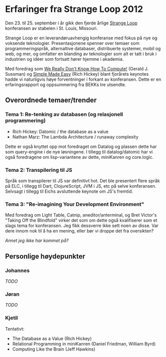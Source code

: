 Erfaringer fra Strange Loop 2012
================================

Den 23. til 25. september i år gikk den fjerde årlige [Strange Loop](https://thestrangeloop.com/) konferansen av stabelen i St. Louis, Missouri.

Strange Loop er en leverandøruavhengig konferanse med fokus på nye og voksende teknologier.
Presentasjonene spenner over temaer som programmeringspråk, alternaltive databaser, distribuerte systemer, mobil og web, og mer, og omfatter en blanding av teknologier som alt er tatt i bruk i industrien og idéer som fortsatt hører hjemme i akademia.

Med foredrag som [We Really Don't Know How To Compute!][sussman-compute] (Gerald J. Sussman) og [Simple Made Easy][hickey-simple] (Rich Hickey) blant fjorårets keynotes hadde vi naturligvis høye forventninger i forkant av konferansen.
Dette er en erfaringsrapport og oppsummering fra BEKKs tre utsendte.


Overordnede temaer/trender
--------------------------

### Tema 1: Re-tenking av databasen (og relasjonell programmering)

- Rich Hickey: Datomic / the database as a value
- Nathan Marz: The Lambda Architecture / runaway complexity

Dette er også knyttet opp mot foredraget om Datalog og plassen dette har som query-engine i de nye løsningene.
I tillegg til datalog/datomic har vi også foredragene om lisp-variantene av dette, miniKanren og core.logic.

### Tema 2: Transpilering til JS

Språk som transpilerer til JS var definitivt hot.
Det ble presentert flere språk på ELC, i tillegg til Dart, ClojureScript, JVM i JS, etc på selve konferansen.
Selvsagt i tillegg til Eichs avsluttende keynote om JS's fremtid.

### Tema 3: "Re-imagining Your Development Environment"

Med foredrag om Light Table, Catnip, aneditor/anterminal, og Bret Victor's "Taking Off the Blindfold" virker det som om dette også kvalifiserer som et slags tema for konferansen.
Jeg fikk dessverre ikke sett noen av disse.
Var dere innom nok til å ha en mening, eller bør vi droppe det fra oversikten?

*Annet jeg ikke har kommet på?*

Personlige høydepunkter
-----------------------

### Johannes

*TODO*

### Jøran

*TODO*

### Kjetil

Tentativt:

- The Database as a Value (Rich Hickey)
- Relational Programming in miniKanren (Daniel Friedman, William Byrd)
- Computing Like the Brain (Jeff Hawkins)

[sussman-compute]: http://www.infoq.com/presentations/We-Really-Dont-Know-How-To-Compute
[hickey-simple]: http://www.infoq.com/presentations/Simple-Made-Easy